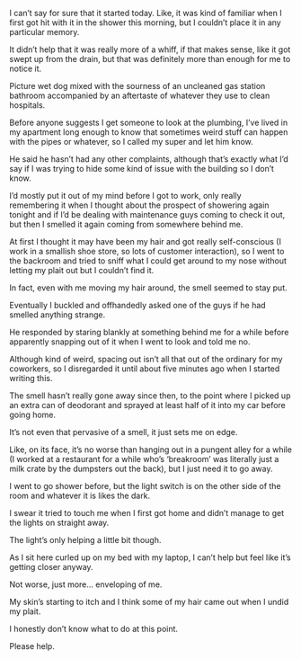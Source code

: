 I can’t say for sure that it started today. Like, it was kind of familiar when I first got hit with it in the shower this morning, but I couldn’t place it in any particular memory.  
It didn’t help that it was really more of a whiff, if that makes sense, like it got swept up from the drain, but that was definitely more than enough for me to notice it.  
Picture wet dog mixed with the sourness of an uncleaned gas station bathroom accompanied by an aftertaste of whatever they use to clean hospitals.  
Before anyone suggests I get someone to look at the plumbing, I’ve lived in my apartment long enough to know that sometimes weird stuff can happen with the pipes or whatever, so I called my super and let him know.  
He said he hasn’t had any other complaints, although that’s exactly what I’d say if I was trying to hide some kind of issue with the building so I don’t know.  
I’d mostly put it out of my mind before I got to work, only really remembering it when I thought about the prospect of showering again tonight and if I’d be dealing with maintenance guys coming to check it out, but then I smelled it again coming from somewhere behind me.  
At first I thought it may have been my hair and got really self-conscious (I work in a smallish shoe store, so lots of customer interaction), so I went to the backroom and tried to sniff what I could get around to my nose without letting my plait out but I couldn’t find it.  
In fact, even with me moving my hair around, the smell seemed to stay put.  
Eventually I buckled and offhandedly asked one of the guys if he had smelled anything strange.  
He responded by staring blankly at something behind me for a while before apparently snapping out of it when I went to look and told me no.  
Although kind of weird, spacing out isn’t all that out of the ordinary for my coworkers, so I disregarded it until about five minutes ago when I started writing this.  
The smell hasn’t really gone away since then, to the point where I picked up an extra can of deodorant and sprayed at least half of it into my car before going home.  
It’s not even that pervasive of a smell, it just sets me on edge.  
Like, on its face, it’s no worse than hanging out in a pungent alley for a while (I worked at a restaurant for a while who’s ‘breakroom’ was literally just a milk crate by the dumpsters out the back), but I just need it to go away.  
I went to go shower before, but the light switch is on the other side of the room and whatever it is likes the dark.  
I swear it tried to touch me when I first got home and didn’t manage to get the lights on straight away.  
The light’s only helping a little bit though.  
As I sit here curled up on my bed with my laptop, I can’t help but feel like it’s getting closer anyway.  
Not worse, just more… enveloping of me.  
My skin’s starting to itch and I think some of my hair came out when I undid my plait.  
I honestly don’t know what to do at this point.  
Please help.  
